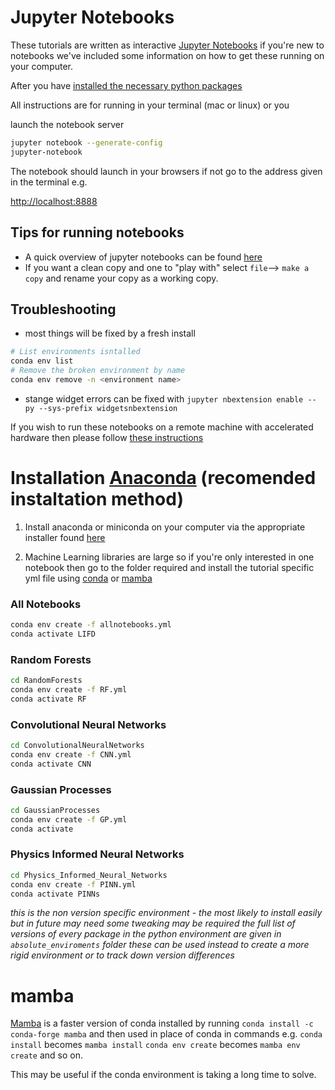 # Jupyter Notebooks

These tutorials are written as interactive [Jupyter Notebooks](https://jupyter-notebook.readthedocs.io/en/stable/) if you're new to notebooks we've included some information on
how to get these running on your computer.

After you have [installed the necessary python packages](#Installation)

All instructions are for running in your terminal (mac or linux) or you

launch the notebook server

```bash
jupyter notebook --generate-config
jupyter-notebook
```

The notebook should launch in your browsers if not go to the address given in the terminal e.g.

[http://localhost:8888](http://localhost:8888)

## Tips for running notebooks

* A quick overview of jupyter notebooks can be found [here](https://www.dataquest.io/blog/jupyter-notebook-tutorial/)
* If you want a clean copy and one to "play with" select `file`--> `make a copy` and rename your copy as a working copy.

## Troubleshooting

* most things will be fixed by a fresh install
```bash
# List environments isntalled
conda env list
# Remove the broken environment by name
conda env remove -n <environment name>
```

* stange widget errors can be fixed with `jupyter nbextension enable --py --sys-prefix widgetsnbextension`


If you wish to run these notebooks on a remote machine with accelerated hardware then please follow [these instructions](https://github.com/cemac/cemac_generic/wiki/Jupyter-Notebooks-Via-SSH-Tunnelling)  


# Installation [Anaconda](https://medium.com/pankajmathur/what-is-anaconda-and-why-should-i-bother-about-it-4744915bf3e6) (recomended instaltation method)

1. Install anaconda or miniconda on your computer  via the appropriate installer found [here](https://conda.io/en/latest/miniconda.html)

2. Machine Learning libraries are large so if you're only interested in one notebook then go to the folder required and install the tutorial specific yml file using [conda](https://docs.conda.io/projects/conda/en/4.6.0/_downloads/52a95608c49671267e40c689e0bc00ca/conda-cheatsheet.pdf) or [mamba](#mamba)

### All Notebooks

```bash
conda env create -f allnotebooks.yml
conda activate LIFD
```

### Random Forests

```bash
cd RandomForests
conda env create -f RF.yml
conda activate RF
```
### Convolutional Neural Networks

```bash
cd ConvolutionalNeuralNetworks
conda env create -f CNN.yml
conda activate CNN
```

### Gaussian Processes

```bash
cd GaussianProcesses
conda env create -f GP.yml
conda activate
```

### Physics Informed Neural Networks

```bash
cd Physics_Informed_Neural_Networks
conda env create -f PINN.yml
conda activate PINNs
```

*this is the non version specific environment - the most likely to install easily but in future may need some tweaking may be required the full list of versions of every package in the python environment are given in `absolute_enviroments` folder these can be used instead to create a more rigid environment or to track down version differences*

# mamba

[Mamba](https://mamba.readthedocs.io/en/latest/) is a faster version of conda installed by running `conda install -c conda-forge mamba` and then used in place of conda in commands e.g. `conda install` becomes `mamba install` `conda env create` becomes `mamba env create` and so on.

This may be useful if the conda environment is taking a long time to solve.
